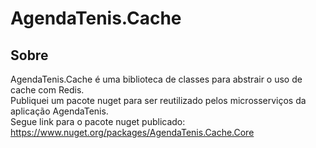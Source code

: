 # AgendaTenis.Cache

## Sobre<a name = "sobre"></a>
AgendaTenis.Cache é uma biblioteca de classes para abstrair o uso de cache com Redis.\
Publiquei um pacote nuget para ser reutilizado pelos microsserviços da aplicação AgendaTenis.\
Segue link para o pacote nuget publicado: https://www.nuget.org/packages/AgendaTenis.Cache.Core
